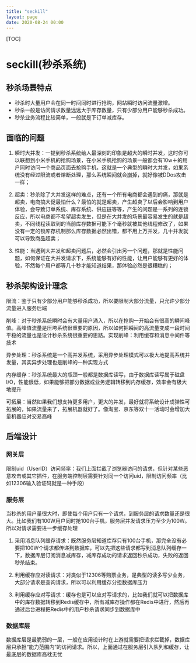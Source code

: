```yaml
---
title: "seckill"
layout: page
date: 2020-08-24 00:00
---
```


[TOC]

# seckill(秒杀系统)

## 秒杀场景特点

* 秒杀时大量用户会在同一时间同时进行抢购，网站瞬时访问流量激增。
* 秒杀一般是访问请求数量远远大于库存数量，只有少部分用户能够秒杀成功。
* 秒杀业务流程比较简单，一般就是下订单减库存。

## 面临的问题

1. 瞬时大并发：一提到秒杀系统给人最深刻的印象是超大的瞬时并发，这时你可以联想到小米手机的抢购场景，在小米手机抢购的场景一般都会有10w＋的用户同时访问一个商品页面去抢购手机，这就是一个典型的瞬时大并发，如果系统没有经过限流或者熔断处理，那么系统瞬间就会崩掉，就好像被DDos攻击一样；

2. 超卖：秒杀除了大并发这样的难点，还有一个所有电商都会遇到的痛，那就是超卖，电商搞大促最怕什么？最怕的就是超卖，产生超卖了以后会影响到用户体验，会导致订单系统、库存系统、供应链等等，产生的问题是一系列的连锁反应，所以电商都不希望超卖发生，但是在大并发的场景最容易发生的就是超卖，不同线程读取到的当前库存数据可能下个毫秒就被其他线程修改了，如果没有一定的锁库存机制那么库存数据必然出错，都不用上万并发，几十并发就可以导致商品超卖；

3. 性能：当遇到大并发和超卖问题后，必然会引出另一个问题，那就是性能问题，如何保证在大并发请求下，系统能够有好的性能，让用户能够有更好的体验，不然每个用户都等几十秒才能知道结果，那体验必然是很糟糕的；

## 秒杀架构设计理念

限流：鉴于只有少部分用户能够秒杀成功，所以要限制大部分流量，只允许少部分流量进入服务后端

削峰：对于秒杀系统瞬时会有大量用户涌入，所以在抢购一开始会有很高的瞬间峰值。高峰值流量是压垮系统很重要的原因，所以如何把瞬间的高流量变成一段时间平稳的流量也是设计秒杀系统很重要的思路。实现削峰：利用缓存和消息中间件等技术

异步处理：秒杀系统是一个高并发系统，采用异步处理模式可以极大地提高系统并发量，其实异步处理也是削峰的一种实现方式

内存缓存：秒杀系统最大的瓶颈一般都是数据库读写，由于数据库读写属于磁盘I/O，性能很低，如果能够把部分数据或业务逻辑转移到内存缓存，效率会有极大地提升

可拓展：当然如果我们想支持更多用户，更大的并发，最好就将系统设计成弹性可拓展的，如果流量来了，拓展机器就好了。像淘宝、京东等双十一活动时会增加大量机器应对交易高峰

## 后端设计

### 网关层

限制uid（UserID）访问频率：我们上面拦截了浏览器访问的请求，但针对某些恶意攻击或其它插件，在服务端控制层需要针对同一个访问uid，限制访问频率（比如12306输入验证码就是一种手段）

### 服务层

当秒杀的用户量很大时，即使每个用户只有一个请求，到服务层的请求数量还是很大。比如我们有100W用户同时抢100台手机，服务层并发请求压力至少为100W。所以对请求需要进一步缓存处理

1. 采用消息队列缓存请求：既然服务层知道库存只有100台手机，那完全没有必要把100W个请求都传递到数据库，可以先把这些请求都写到消息队列缓存一下，数据库层订阅消息减库存，减库存成功的请求返回秒杀成功，失败的返回秒杀结束。

2. 利用缓存应对读请求：对类似于12306等购票业务，是典型的读多写少业务，大部分请求是查询请求，所以可以利用缓存分担数据库压力

3. 利用缓存应对写请求：缓存也是可以应对写请求的，比如我们就可以把数据库中的库存数据转移到Redis缓存中，所有减库存操作都在Redis中进行，然后再通过后台进程把Redis中的用户秒杀请求同步到数据库中

### 数据库层

数据库层是最脆弱的一层，一般在应用设计时在上游就需要把请求拦截掉，数据库层只承担“能力范围内”的访问请求。所以，上面通过在服务层引入队列和缓存，让最底层的数据库高枕无忧
